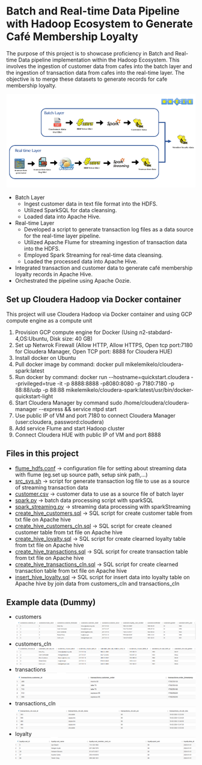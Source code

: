 # Batch and Real-time Data Pipeline with Hadoop Ecosystem to Generate Café Membership Loyalty
The purpose of this project is to showcase proficiency in Batch and Real-time Data pipeline implementation within the Hadoop Ecosystem. 
This involves the ingestion of customer data from cafes into the batch layer and the ingestion of transaction data from cafes into the real-time layer. 
The objective is to merge these datasets to generate records for cafe membership loyalty.

![Alt text](img/overview.png?raw=true "Title")


- Batch Layer
  - Ingest customer data in text file format into the HDFS.
  - Utilized SparkSQL for data cleansing.
  - Loaded data into Apache Hive.
- Real-time Layer
  - Developed a script to generate transaction log files as a data source for the real-time layer pipeline.
  - Utilized Apache Flume for streaming ingestion of transaction data into the HDFS.
  - Employed  Spark Streaming for real-time data cleansing.
  - Loaded the processed data into Apache Hive.
- Integrated transaction and customer data to generate café membership loyalty records in Apache Hive.
- Orchestrated the pipeline using Apache Oozie.

## Set up Cloudera Hadoop via Docker container
This project will use Cloudera Hadoop via Docker container and using GCP compute engine as a compute unit
1. Provision GCP compute engine for Docker (Using n2-stabdard-4,OS:Ubuntu, Disk size: 40 GB)
2. Set up Netwrok Firewall (Allow HTTP, Allow HTTPS, Open tcp port:7180 for Cloudera Manager, Open TCP port: 8888 for Cloudera HUE)
3. Install docker on Ubuntu
4. Pull docker image by command: docker pull mikelemikelo/cloudera-spark:latest
5. Run docker by command: docker run --hostname=quickstart.cloudera --privileged=true -it -p 8888:8888 -p8080:8080 -p 7180:7180 -p 88:88/udp -p 88:88 mikelemikelo/cloudera-spark:latest/usr/bin/docker-quickstart-light
6. Start Cloudera Manager by command sudo /home/cloudera/cloudera-manager --express && service ntpd start
7. Use public IP of VM and port 7180 to connect Cloudera Manager (user:cloudera, password:cloudera)
8. Add service Flume and start Hadoop cluster
9. Connect Cloudera HUE with public IP of VM and port 8888

## Files in this project
- [flume_hdfs.conf](data/flume/source/flume_hdfs.conf) -> configuration file for setting about streaming data with flume (eg.set up source path, setup sink path,...)
- [src_sys.sh](data/flume/src_sys.sh) -> script for generate transaction log file to use as a source of streaming transaction data
- [customer.csv](data/source/customer.csv) -> customer data to use as a source file of batch layer
- [spark.py](data/spark/spark.py) -> batch data processing script with sparkSQL
- [spark_streaming.py](data/spark_streaming/spark_streaming.py) -> streaming data processing with sparkStreaming
- [create_hive_customers.sql](data/sql/create_hive_customers.sql) -> SQL script for create customer table from txt file on Apache hive
- [create_hive_customers_cln.sql](data/sql/create_hive_customers_cln.sql) ->  SQL script for create cleaned customer table from txt file on Apache hive
- [create_hive_loyalty.sql](data/sql/create_hive_loyalty.sql) ->  SQL script for create clearned loyalty table from txt file on Apache hive
- [create_hive_transactions.sql](data/sql/create_hive_transactions.sql) -> SQL script for create transaction table from txt file on Apache hive
- [create_hive_transactions_cln.sql](data/sql/create_hive_transactions_cln.sql) -> SQL script for create clearned transaction table from txt file on Apache hive
- [insert_hive_loyalty.sql](data/sql/insert_hive_loyalty.sql) -> SQL script for insert data into loyalty table on Apache hive by join data from customers_cln and transactions_cln

## Example data (Dummy)
- customers
![Alt text](img/customers.png?raw=true "Title")
- customers_cln
![Alt text](img/customers_cln.png?raw=true "Title")
- transactions
![Alt text](img/transactions.png?raw=true "Title")
- transactions_cln
![Alt text](img/transactions_cln.png?raw=true "Title")
- loyalty
![Alt text](img/loyalty.png?raw=true "Title")
